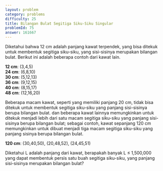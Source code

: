 ```yaml
---
layout: problem
category: problems
difficulty: 25
title: Bilangan Bulat Segitiga Siku-Siku Singular
problemId: 75
answer: 161667
---
```

Diketahui bahwa 12 cm adalah panjang kawat terpendek, yang bisa ditekuk untuk membentuk segitiga siku-siku, yang sisi-sisinya merupakan bilangan bulat. Berikut ini adalah beberapa contoh dari kawat lain.

**12 cm**: (3,4,5)  
**24 cm**: (6,8,10)  
**30 cm**: (5,12,13)  
**36 cm**: (9,12,15)  
**40 cm**: (8,15,17)  
**48 cm**: (12,16,20)

Beberapa macam kawat, seperti yang memiliki panjang 20 cm, tidak bisa ditekuk untuk membentuk segitiga siku-siku yang panjang sisi-sisinya berupa bilangan bulat. dan beberapa kawat lainnya memungkinkan untuk ditekuk menjadi lebih dari satu macam segitiga siku-siku yang panjang sisi-sisinya berupa bilangan bulat; sebagai contoh, kawat sepanjang 120 cm memungkinkan untuk dibuat menjadi tiga macam segitiga siku-siku yang panjang sisinya berupa bilangan bulat.

**120 cm**: (30,40,50), (20,48,52), (24,45,51)

Diketahui L adalah panjang dari kawat, berapakah banyak L ≤ 1,500,000 yang dapat membentuk persis satu buah segitiga siku-siku, yang panjang sisi-sisinya merupakan bilangan bulat?
